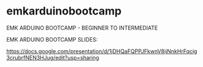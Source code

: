 # emkarduinobootcamp
EMK ARDUINO BOOTCAMP - BEGINNER TO INTERMEDIATE



EMK ARDUINO BOOTCAMP SLIDES: 

https://docs.google.com/presentation/d/1jDHQaFQPPJFkwnV8ijNnkHrFqcig3crubrfNEN3HJug/edit?usp=sharing
